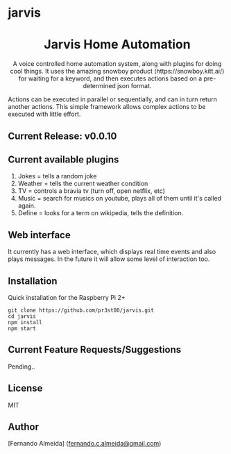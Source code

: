 # jarvis
<h1 align="center">Jarvis Home Automation</h1>

<p align="center">
A voice controlled home automation system, along with plugins for doing cool things. It uses the amazing snowboy product (https://snowboy.kitt.ai/)
for waiting for a keyword, and then executes actions based on a pre-determined json format.

Actions can be executed in parallel or sequentially, and can in turn return another actions. This simple framework allows complex actions to be executed with little effort.
</p>

## Current Release: v0.0.10

## Current available plugins
1. Jokes    = tells a random joke
2. Weather  = tells the current weather condition
3. TV       = controls a bravia tv (turn off, open netflix, etc)
4. Music    = search for musics on youtube, plays all of them until it's called again.
5. Define   = looks for a term on wikipedia, tells the definition.

## Web interface
It currently has a web interface, which displays real time events and also plays messages. In the future it will allow some level of interaction too.

## Installation
Quick installation for the Raspberry Pi 2+
```
git clone https://github.com/pr3st00/jarvis.git
cd jarvis
npm install
npm start
```

## Current Feature Requests/Suggestions
Pending..

## License
MIT

## Author
[Fernando Almeida] (fernando.c.almeida@gmail.com)

